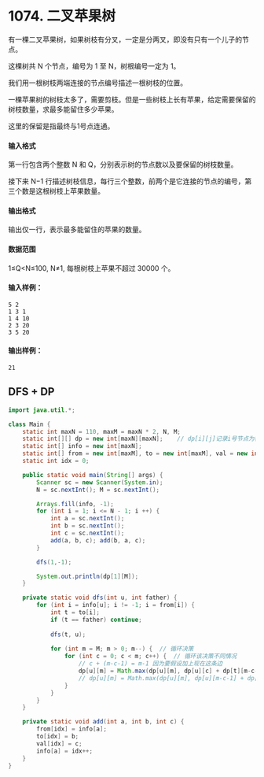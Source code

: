 # 1074. 二叉苹果树

有一棵二叉苹果树，如果树枝有分叉，一定是分两叉，即没有只有一个儿子的节点。

这棵树共 N 个节点，编号为 1 至 N，树根编号一定为 1。

我们用一根树枝两端连接的节点编号描述一根树枝的位置。

一棵苹果树的树枝太多了，需要剪枝。但是一些树枝上长有苹果，给定需要保留的树枝数量，求最多能留住多少苹果。

这里的保留是指最终与1号点连通。

#### 输入格式

第一行包含两个整数 N 和 Q，分别表示树的节点数以及要保留的树枝数量。

接下来 N−1 行描述树枝信息，每行三个整数，前两个是它连接的节点的编号，第三个数是这根树枝上苹果数量。

#### 输出格式

输出仅一行，表示最多能留住的苹果的数量。

#### 数据范围

1≤Q<N≤100, N≠1, 每根树枝上苹果不超过 30000 个。

#### 输入样例：

```
5 2
1 3 1
1 4 10
2 3 20
3 5 20
```

#### 输出样例：

```
21
```

## DFS + DP

```java
import java.util.*;

class Main {
    static int maxN = 110, maxM = maxN * 2, N, M;
    static int[][] dp = new int[maxN][maxN];    // dp[i][j]记录i号节点为根的子树中选择j条边的最大价值
    static int[] info = new int[maxN];
    static int[] from = new int[maxM], to = new int[maxM], val = new int[maxM];
    static int idx = 0;

    public static void main(String[] args) {
        Scanner sc = new Scanner(System.in);
        N = sc.nextInt(); M = sc.nextInt();

        Arrays.fill(info, -1);
        for (int i = 1; i <= N - 1; i ++) {
            int a = sc.nextInt();
            int b = sc.nextInt();
            int c = sc.nextInt();
            add(a, b, c); add(b, a, c);
        }

        dfs(1,-1);

        System.out.println(dp[1][M]);
    }

    private static void dfs(int u, int father) {
        for (int i = info[u]; i != -1; i = from[i]) {
            int t = to[i];
            if (t == father) continue;
            
            dfs(t, u);
            
            for (int m = M; m > 0; m--) {  // 循环决策
                for (int c = 0; c < m; c++) {  // 循环该决策不同情况
                    // c + (m-c-1) = m-1 因为要假设加上现在这条边
                    dp[u][m] = Math.max(dp[u][m], dp[u][c] + dp[t][m-c-1] + val[i]);
                    // dp[u][m] = Math.max(dp[u][m], dp[u][m-c-1] + dp[t][c] + val[i]);
                }
            }
        }
    }

    private static void add(int a, int b, int c) {
        from[idx] = info[a];
        to[idx] = b;
        val[idx] = c;
        info[a] = idx++;
    }
}
```

